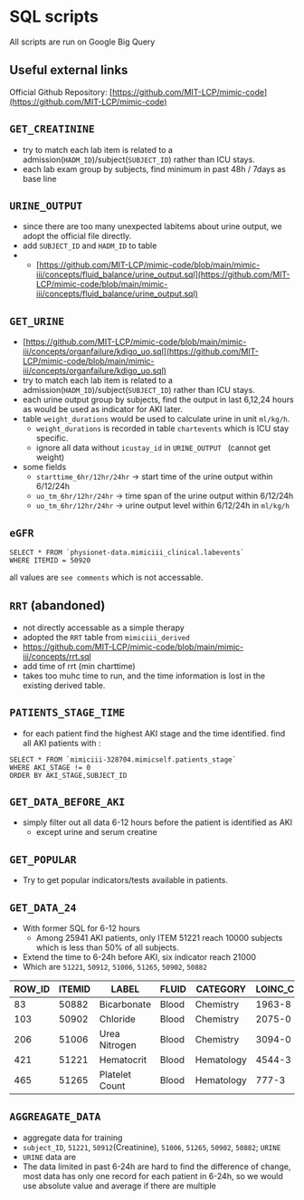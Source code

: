 # SQL scripts

All scripts are run on Google Big Query
## Useful external links
Official Github Repository:
[https://github.com/MIT-LCP/mimic-code](https://github.com/MIT-LCP/mimic-code)

## `GET_CREATININE`
- try to match each lab item is related to a admission(`HADM_ID`)/subject(`SUBJECT_ID`) rather than ICU stays. 
- each lab exam group by subjects, find minimum in past 48h / 7days as base line 

## `URINE_OUTPUT`
- since there are too many unexpected labitems about urine output, we adopt the official file directly.
- add `SUBJECT_ID` and `HADM_ID` to table
- - [https://github.com/MIT-LCP/mimic-code/blob/main/mimic-iii/concepts/fluid_balance/urine_output.sql](https://github.com/MIT-LCP/mimic-code/blob/main/mimic-iii/concepts/fluid_balance/urine_output.sql)

## `GET_URINE`
- [https://github.com/MIT-LCP/mimic-code/blob/main/mimic-iii/concepts/organfailure/kdigo_uo.sql](https://github.com/MIT-LCP/mimic-code/blob/main/mimic-iii/concepts/organfailure/kdigo_uo.sql)
- try to match each lab item is related to a admission(`HADM_ID`)/subject(`SUBJECT_ID`) rather than ICU stays. 
- each urine output group by subjects, find the output in last 6,12,24 hours as would be used as indicator for AKI later.
- table `weight_durations` would be used to calculate urine in unit `ml/kg/h`.
  - `weight_durations` is recorded in table `chartevents` which is ICU stay specific.
  - ignore all data without `icustay_id` in `URINE_OUTPUT ` (cannot get weight)
- some fields
  - `starttime_6hr/12hr/24hr` -> start time of the urine output within 6/12/24h  
  - `uo_tm_6hr/12hr/24hr` -> time span of the urine output within 6/12/24h  
  -  `uo_tm_6hr/12hr/24hr` -> urine output level within 6/12/24h in `ml/kg/h`  

## `eGFR`
```
SELECT * FROM `physionet-data.mimiciii_clinical.labevents` 
WHERE ITEMID = 50920
```
all values are `see comments` which is not accessable.

## `RRT` (abandoned)
- not directly accessable as a simple therapy
- adopted the `RRT` table from `mimiciii_derived`
- https://github.com/MIT-LCP/mimic-code/blob/main/mimic-iii/concepts/rrt.sql
- add time of rrt (min charttime)
- takes too muhc time to run, and the time information is lost in the existing derived table.

## `PATIENTS_STAGE_TIME`
- for each patient find the highest AKI stage and the time identified.
find all AKI patients with :
```
SELECT * FROM `mimiciii-328704.mimicself.patients_stage` 
WHERE AKI_STAGE != 0
ORDER BY AKI_STAGE,SUBJECT_ID
```

## `GET_DATA_BEFORE_AKI`
- simply filter out all data 6-12 hours before the patient is identified as AKI
  - except urine and serum creatine

## `GET_POPULAR`
- Try to get popular indicators/tests available in patients.

## `GET_DATA_24` 
- With former SQL for 6-12 hours
  - Among 25941 AKI patients, only ITEM 51221 reach 10000 subjects which is less than 50% of all subjects.
- Extend the time to 6-24h before AKI, six indicator reach 21000
- Which are `51221`, `50912`, `51006`, `51265`, `50902`, `50882`

| ROW_ID | ITEMID | LABEL          | FLUID | CATEGORY   | LOINC_CODE |
| ------ | ------ | -------------- | ----- | ---------- | ---------- |
| 83     | 50882  | Bicarbonate    | Blood | Chemistry  | 1963-8     |
| 103    | 50902  | Chloride       | Blood | Chemistry  | 2075-0     |
| 206    | 51006  | Urea Nitrogen  | Blood | Chemistry  | 3094-0     |
| 421    | 51221  | Hematocrit     | Blood | Hematology | 4544-3     |
| 465    | 51265  | Platelet Count | Blood | Hematology | 777-3      |


## `AGGREAGATE_DATA`
- aggregate data for training
- `subject_ID`, `51221`, `50912`(Creatinine), `51006`, `51265`, `50902`, `50882`; `URINE`
- `URINE` data are 
- The data limited in past 6-24h are hard to find the difference of change, most data has only one record for each patient in 6-24h, so we would use absolute value and average if there are multiple
